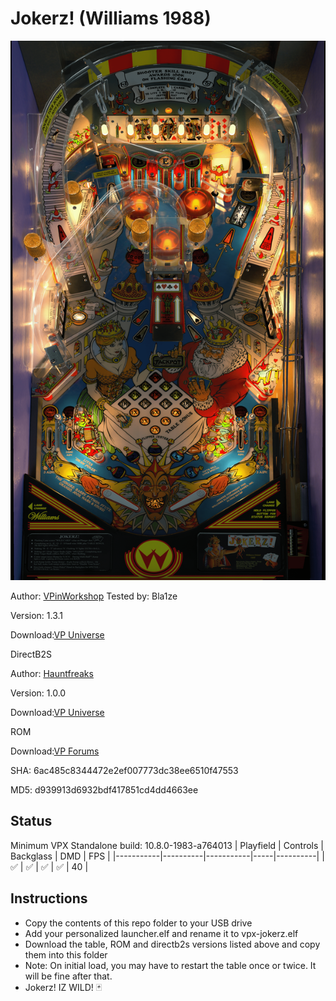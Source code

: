 # Jokerz! (Williams 1988)

![Table Preview](https://raw.githubusercontent.com/Bla1ze/vpx-images/main/vpx-jokerz.png)

Author: [VPinWorkshop](https://vpuniverse.com/profile/40692-vpinworkshop/) Tested by: Bla1ze 

Version: 1.3.1 

Download:[VP Universe](https://vpuniverse.com/files/file/9971-jokerz-williams-1988-vpw/)

DirectB2S

Author: [Hauntfreaks](https://vpuniverse.com/profile/5216-hauntfreaks/)

Version: 1.0.0

Download:[VP Universe](https://vpuniverse.com/files/file/14774-jokerz-williams-1988-b2s-with-full-dmd/)

ROM

Download:[VP Forums](https://www.vpforums.org/index.php?app=downloads&showfile=917)

SHA: 6ac485c8344472e2ef007773dc38ee6510f47553 

MD5: d939913d6932bdf417851cd4dd4663ee

## Status 

Minimum VPX Standalone build: 10.8.0-1983-a764013
| Playfield | Controls | Backglass | DMD | FPS | 
|-----------|----------|-----------|-----|----------|
| :white_check_mark: | :white_check_mark: | :white_check_mark: | :white_check_mark: | 40 |

## Instructions

- Copy the contents of this repo folder to your USB drive
- Add your personalized launcher.elf and rename it to vpx-jokerz.elf
- Download the table, ROM and directb2s versions listed above and copy them into this folder
- Note: On initial load, you may have to restart the table once or twice. It will be fine after that.
- Jokerz! IZ WILD! 🃏